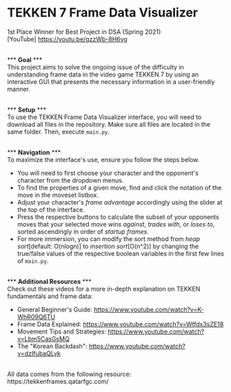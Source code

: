 # TEKKEN 7 Frame Data Visualizer
1st Place Winner for Best Project in DSA (Spring 2021)  
[YouTube] https://youtu.be/gzzWb-8H6vg  
<br/>
  
*** __Goal__ ***  
This project aims to solve the ongoing issue of the difficulty in understanding frame data in the video game TEKKEN 7 
by using an interactive GUI that presents the necessary information in a user-friendly manner.    
  <br/>
  
*** __Setup__ ***  
To use the TEKKEN Frame Data Visualizer interface, you will need to download all files in the repository.
Make sure all files are located in the same folder. Then, execute ```main.py```.  
  <br/>  

*** __Navigation__ ***  
To maximize the interface's use, ensure you follow the steps below.
- You will need to first choose your character and the opponent's character from the dropdown menus.
- To find the properties of a given move, find and click the notation of the move in the moveset listbox.
- Adjust your character's *frame advantage* accordingly using the slider at the top of the interface.
- Press the respective buttons to calculate the subset of your opponents moves that your selected move
  *wins against*, *trades with*, or *loses to*, sorted ascendingly in order of *startup frames*.
- For more immersion, you can modify the sort method from *heap sort*[default: O(nlogn)] to *insertion sort*[O(n^2)]
  by changing the true/false values of the respective boolean variables in the first few lines of ```main.py```.  
    <br/>
    
*** __Additional Resources__ ***  
Check out these videos for a more in-depth explanation on TEKKEN fundamentals and frame data:  
- General Beginner's Guide: https://www.youtube.com/watch?v=K-WhR09Q6TU  
- Frame Data Explained: https://www.youtube.com/watch?v=Wtfdx3sZE18  
- Movement Tips and Strategies: https://www.youtube.com/watch?v=Lbm5CasGsMQ  
- The "Korean Backdash": https://www.youtube.com/watch?v=dzIfubaQLyk  
 <br/>
All data comes from the following resource:  
 https://tekkenframes.qatarfgc.com/
